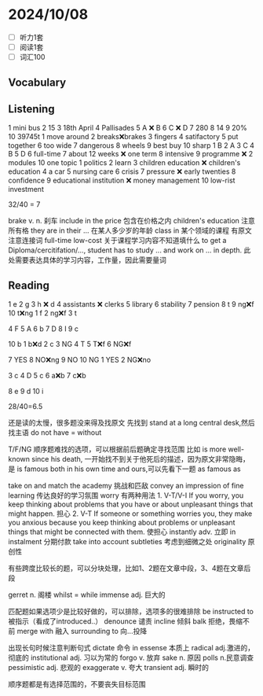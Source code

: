 # 2024/10/08 

- [ ] 听力1套
- [ ] 阅读1套 
- [ ] 词汇100 

## Vocabulary

## Listening
1 mini bus
2 15
3 18th April
4 Pallisades
5 A ❌ B
6 C ❌ D
7 280
8 14
9 20%
10 39745t
1 move around
2 breaks❌brakes
3 fingers
4 satifactory
5 put together
6 too wide
7 dangerous
8 wheels
9 best buy
10 sharp
1 B
2 A
3 C
4 B
5 D
6 full-time
7 about 12 weeks ❌ one term
8 intensive
9 programme ❌ 2 modules
10 one topic
1 politics
2 learn
3 children education ❌ children's education
4 a car
5 nursing care
6 crisis
7 pressure ❌ early twenties
8 confidence
9 educational institution ❌ money management
10 low-rist investment

32/40 = 7

brake v. n. 刹车
include in the price 包含在价格之内
children's education 注意所有格
they are in their ... 在某人多少岁的年龄
class in 某个领域的课程 有原文
注意连接词 full-time low-cost
关于课程学习内容不知道填什么
to get a Diploma/cercitifation/..., student has to study ... and work on ... in depth. 
此处需要表达具体的学习内容，工作量，因此需要量词

## Reading
1 e
2 g
3 h ❌ d
4 assistants ❌ clerks
5 library
6 stability
7 pension
8 t
9 ng❌f
10 t❌ng
1 f
2 ng❌f
3 t

4 F
5 A
6 b
7 D
8 I
9 c

10 b
1 b❌d
2 c
3 NG
4 T
5 T❌f
6 NG❌f

7 YES
8 NO❌ng
9 NO
10 NG
1 YES
2 NG❌no

3 c
4 D
5 c
6 a❌b
7 c❌b

8 e
9 d
10 i
 

28/40=6.5

还是读的太慢，很多题没来得及找原文
先找到 stand at a long central desk,然后找主语
do not have = without 

T/F/NG
顺序题难找的选项，可以根据前后题确定寻找范围
比如 is more well-known since his death, 一开始找不到关于他死后的描述，因为原文非常隐晦，是 is famous both in his own time and ours,可以先看下一题
as famous as

take on and match the academy 挑战和匹敌
convey an impression of fine learning 传达良好的学习氛围
worry 有两种用法
1.
V-T/V-I If you worry, you keep thinking about problems that you have or about unpleasant things that might happen. 担心
2.
V-T If someone or something worries you, they make you anxious because you keep thinking about problems or unpleasant things that might be connected with them. 使担心
instantly adv. 立即
in instalment 分期付款
take into account subtleties 考虑到细微之处
originality 原创性

有些跨度比较长的题，可以分块处理，比如1、2题在文章中段，3、4题在文章后段

gerret n. 阁楼
whilst = while
immense adj. 巨大的

匹配题如果选项少是比较好做的，可以排除，选项多的很难排除
be instructed to 被指示（看成了introduced..）
denounce 谴责
incline 倾斜
balk 拒绝，畏缩不前
merge with 融入
surrounding to 向...投降

出现长句时候注意判断句式
dictate 命令
in essense 本质上
radical adj.激进的，彻底的
institutional adj. 习以为常的
forgo v. 放弃
sake n. 原因
polls n.民意调查
pessimistic adj. 悲观的
exaggerate v. 夸大
transient adj. 瞬时的

顺序题都是有选择范围的，不要丧失目标范围